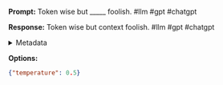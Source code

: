 **Prompt:**
Token wise but _____ foolish. #llm #gpt #chatgpt

**Response:**
Token wise but context foolish. #llm #gpt #chatgpt

<details><summary>Metadata</summary>

- Duration: 851 ms
- Datetime: 2023-09-02T22:20:28.982295
- Model: gpt-3.5-turbo-0613

</details>

**Options:**
```json
{"temperature": 0.5}
```

